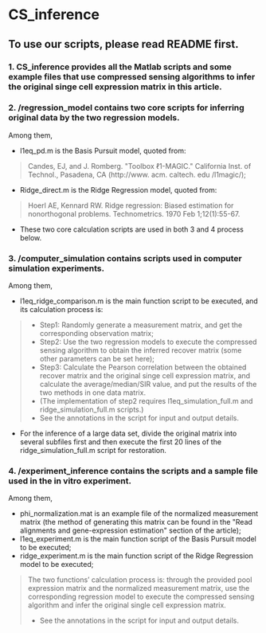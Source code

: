 # CS_inference
## To use our scripts, please read README first.

### 1. CS_inference provides all the Matlab scripts and some example files that use compressed sensing algorithms to infer the original singe cell expression matrix in this article.

### 2. /regression_model contains two core scripts for inferring original data by the two regression models.<br>
Among them, <br>
* l1eq_pd.m is the Basis Pursuit model, quoted from:<br>
>Candes, EJ, and J. Romberg. "Toolbox ℓ1-MAGIC." California Inst. of Technol., Pasadena, CA (http://www. acm. caltech. edu /l1magic/);<br>
* Ridge_direct.m is the Ridge Regression model, quoted from:<br>
>Hoerl AE, Kennard RW. Ridge regression: Biased estimation for nonorthogonal problems. Technometrics. 1970 Feb 1;12(1):55-67.<br>
* These two core calculation scripts are used in both 3 and 4 process below.

### 3. /computer_simulation contains scripts used in computer simulation experiments.<br>
Among them, <br>
* l1eq_ridge_comparison.m is the main function script to be executed, and its calculation process is:<br>
>* Step1:  Randomly generate a measurement matrix, and get the corresponding observation matrix;<br>
>* Step2:  Use the two regression models to execute the compressed sensing algorithm to obtain the inferred recover matrix (some other parameters can be set here); <br>
>* Step3:  Calculate the Pearson correlation between the obtained recover matrix and the original singe cell expression matrix, and calculate the average/median/SIR value, and put the results of the two methods in one data matrix.<br>
>* (The implementation of step2 requires l1eq_simulation_full.m and ridge_simulation_full.m scripts.)<br>
>* See the annotations in the script for input and output details.<br>
* For the inference of a large data set, divide the original matrix into several subfiles first and then execute the first 20 lines of the ridge_simulation_full.m script for restoration.

### 4. /experiment_inference contains the scripts and a sample file used in the in vitro experiment.<br>
Among them, <br>
* phi_normalization.mat is an example file of the normalized measurement matrix (the method of generating this matrix can be found in the "Read alignments and gene-expression estimation" section of the article);<br>
* l1eq_experiment.m is the main function script of the Basis Pursuit model to be executed;<br>
* ridge_experiment.m is the main function script of the Ridge Regression model to be executed; <br>
>The two functions’ calculation process is: through the provided pool expression matrix and the normalized measurement matrix, use the corresponding regression model to execute the compressed sensing algorithm and infer the original single cell expression matrix.<br>
>* See the annotations in the script for input and output details.

